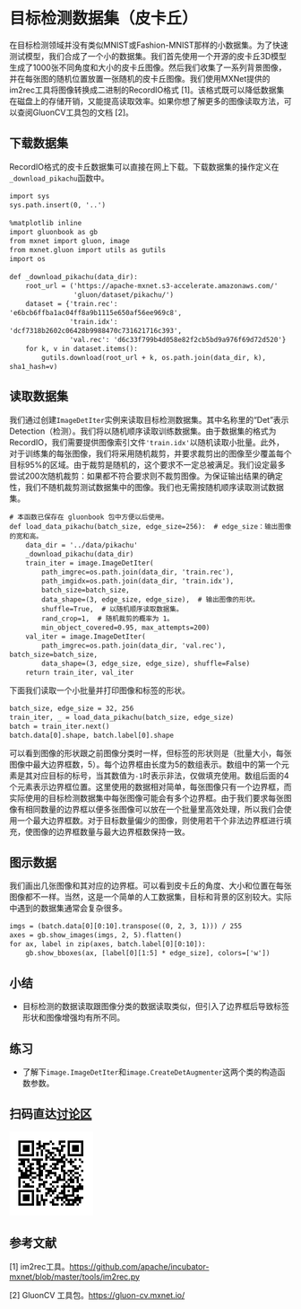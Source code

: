 # 目标检测数据集（皮卡丘）

在目标检测领域并没有类似MNIST或Fashion-MNIST那样的小数据集。为了快速测试模型，我们合成了一个小的数据集。我们首先使用一个开源的皮卡丘3D模型生成了1000张不同角度和大小的皮卡丘图像。然后我们收集了一系列背景图像，并在每张图的随机位置放置一张随机的皮卡丘图像。我们使用MXNet提供的im2rec工具将图像转换成二进制的RecordIO格式 [1]。该格式既可以降低数据集在磁盘上的存储开销，又能提高读取效率。如果你想了解更多的图像读取方法，可以查阅GluonCV工具包的文档 [2]。


## 下载数据集

RecordIO格式的皮卡丘数据集可以直接在网上下载。下载数据集的操作定义在`_download_pikachu`函数中。

```{.python .input  n=1}
import sys
sys.path.insert(0, '..')

%matplotlib inline
import gluonbook as gb
from mxnet import gluon, image
from mxnet.gluon import utils as gutils
import os

def _download_pikachu(data_dir):
    root_url = ('https://apache-mxnet.s3-accelerate.amazonaws.com/'
                'gluon/dataset/pikachu/')
    dataset = {'train.rec': 'e6bcb6ffba1ac04ff8a9b1115e650af56ee969c8',
               'train.idx': 'dcf7318b2602c06428b9988470c731621716c393',
               'val.rec': 'd6c33f799b4d058e82f2cb5bd9a976f69d72d520'}
    for k, v in dataset.items():
        gutils.download(root_url + k, os.path.join(data_dir, k), sha1_hash=v)
```

## 读取数据集

我们通过创建`ImageDetIter`实例来读取目标检测数据集。其中名称里的“Det”表示Detection（检测）。我们将以随机顺序读取训练数据集。由于数据集的格式为RecordIO，我们需要提供图像索引文件`'train.idx'`以随机读取小批量。此外，对于训练集的每张图像，我们将采用随机裁剪，并要求裁剪出的图像至少覆盖每个目标95%的区域。由于裁剪是随机的，这个要求不一定总被满足。我们设定最多尝试200次随机裁剪：如果都不符合要求则不裁剪图像。为保证输出结果的确定性，我们不随机裁剪测试数据集中的图像。我们也无需按随机顺序读取测试数据集。

```{.python .input  n=2}
# 本函数已保存在 gluonbook 包中方便以后使用。
def load_data_pikachu(batch_size, edge_size=256):  # edge_size：输出图像的宽和高。    
    data_dir = '../data/pikachu'
    _download_pikachu(data_dir)
    train_iter = image.ImageDetIter(
        path_imgrec=os.path.join(data_dir, 'train.rec'),
        path_imgidx=os.path.join(data_dir, 'train.idx'),
        batch_size=batch_size,
        data_shape=(3, edge_size, edge_size),  # 输出图像的形状。
        shuffle=True,  # 以随机顺序读取数据集。
        rand_crop=1,  # 随机裁剪的概率为 1。
        min_object_covered=0.95, max_attempts=200)
    val_iter = image.ImageDetIter(
        path_imgrec=os.path.join(data_dir, 'val.rec'), batch_size=batch_size,
        data_shape=(3, edge_size, edge_size), shuffle=False)
    return train_iter, val_iter
```

下面我们读取一个小批量并打印图像和标签的形状。

```{.python .input  n=3}
batch_size, edge_size = 32, 256
train_iter, _ = load_data_pikachu(batch_size, edge_size)
batch = train_iter.next()
batch.data[0].shape, batch.label[0].shape
```

可以看到图像的形状跟之前图像分类时一样，但标签的形状则是（批量大小，每张图像中最大边界框数，5）。每个边界框由长度为5的数组表示。数组中的第一个元素是其对应目标的标号，当其数值为`-1`时表示非法，仅做填充使用。数组后面的4个元素表示边界框位置。这里使用的数据相对简单，每张图像只有一个边界框，而实际使用的目标检测数据集中每张图像可能会有多个边界框。由于我们要求每张图像有相同数量的边界框以便多张图像可以放在一个批量里高效处理，所以我们会使用一个最大边界框数。对于目标数量偏少的图像，则使用若干个非法边界框进行填充，使图像的边界框数量与最大边界框数保持一致。

## 图示数据

我们画出几张图像和其对应的边界框。可以看到皮卡丘的角度、大小和位置在每张图像都不一样。当然，这是一个简单的人工数据集，目标和背景的区别较大。实际中遇到的数据集通常会复杂很多。

```{.python .input  n=4}
imgs = (batch.data[0][0:10].transpose((0, 2, 3, 1))) / 255
axes = gb.show_images(imgs, 2, 5).flatten()
for ax, label in zip(axes, batch.label[0][0:10]):
    gb.show_bboxes(ax, [label[0][1:5] * edge_size], colors=['w'])
```

## 小结

* 目标检测的数据读取跟图像分类的数据读取类似，但引入了边界框后导致标签形状和图像增强均有所不同。

## 练习

* 了解下`image.ImageDetIter`和`image.CreateDetAugmenter`这两个类的构造函数参数。

## 扫码直达[讨论区](https://discuss.gluon.ai/t/topic/7022)

![](../img/qr_object-detection-dataset.svg)

## 参考文献

[1] im2rec工具。https://github.com/apache/incubator-mxnet/blob/master/tools/im2rec.py

[2] GluonCV 工具包。https://gluon-cv.mxnet.io/
